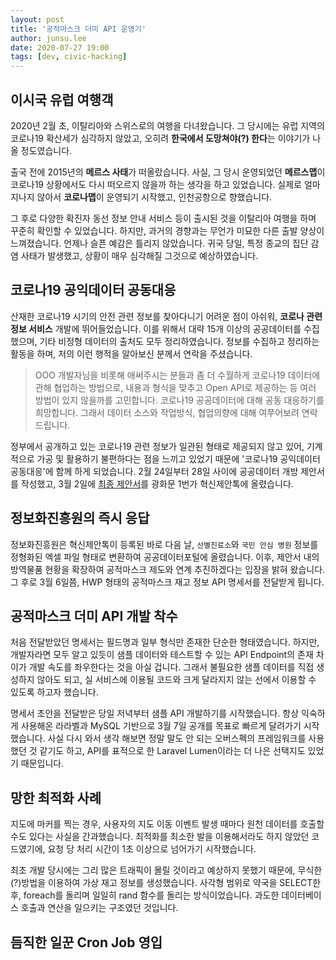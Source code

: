 ```yaml
---
layout: post
title: '공적마스크 더미 API 운영기'
author: junsu.lee
date: 2020-07-27 19:00
tags: [dev, civic-hacking]
---
```


## 이시국 유럽 여행객

2020년 2월 초, 이탈리아와 스위스로의 여행을 다녀왔습니다. 그 당시에는 유럽 지역의 코로나19 확산세가 심각하지 않았고, 오히려 **한국에서 도망쳐야(?) 한다**는 이야기가 나올 정도였습니다. 

출국 전에 2015년의 **메르스 사태**가 떠올랐습니다. 사실, 그 당시 운영되었던 **메르스맵**이 코로나19 상황에서도 다시 떠오르지 않을까 하는 생각을 하고 있었습니다. 실제로 얼마 지나지 않아서 **코로나맵**이 운영되기 시작했고, 인천공항으로 향했습니다.

그 후로 다양한 확진자 동선 정보 안내 서비스 등이 출시된 것을 이탈리아 여행을 하며 꾸준히 확인할 수 있었습니다. 하지만, 과거의 경향과는 무언가 미묘한 다른 출발 양상이 느껴졌습니다. 언제나 슬픈 예감은 틀리지 않았습니다. 귀국 당일, 특정 종교의 집단 감염 사태가 발생했고, 상황이 매우 심각해질 그것으로 예상하였습니다.




## 코로나19 공익데이터 공동대응

산재한 코로나19 시기의 안전 관련 정보를 찾아다니기 어려운 점이 아쉬워, **코로나 관련 정보 서비스** 개발에 뛰어들었습니다. 이를 위해서 대략 15개 이상의 공공데이터를 수집했으며, 기타 비정형 데이터의 출처도 모두 정리하였습니다. 정보를 수집하고 정리하는 활동을 하며, 저의 이런 행적을 알아보신 분께서 연락을 주셨습니다.

> OOO 개발자님을 비롯해 애써주시는 분들과 좀 더 수월하게 코로나19 데이터에 관해 협업하는 방법으로, 내용과 형식을 맞추고 Open API로 제공하는 등 여러 방법이 있지 않을까를 고민합니다. 코로나19 공공데이터에 대해 공동 대응하기를 희망합니다. 그래서 데이터 소스와 작업방식, 협업의향에 대해 여쭈어보려 연락드립니다.

정부에서 공개하고 있는 코로나19 관련 정보가 일관된 형태로 제공되지 않고 있어, 기계적으로 가공 및 활용하기 불편하다는 점을 느끼고 있었기 때문에 '코로나19 공익데이터 공동대응'에 함께 하게 되었습니다. 2월 24일부터 28일 사이에 공공데이터 개방 제안서를 작성했고, 3월 2일에 [최종 제안서](https://www.gwanghwamoon1st.go.kr/front/propseTalk/propseTalkViewPage.do?propse_id=7a6f646cb53c4ac39ff694522ee0c04e)를 광화문 1번가 혁신제안톡에 올렸습니다.




## 정보화진흥원의 즉시 응답

정보화진흥원은 혁신제안톡이 등록된 바로 다음 날, `선별진료소`와 `국민 안심 병원` 정보를 정형화된 엑셀 파일 형태로 변환하여 공공데이터포털에 올렸습니다. 이후, 제안서 내의 방역물품 현황을 확장하여 공적마스크 제도와 연계 추진하겠다는 입장을 밝혀 왔습니다. 그 후로 3월 6일쯤, HWP 형태의 공적마스크 재고 정보 API 명세서를 전달받게 됩니다.




## 공적마스크 더미 API 개발 착수

처음 전달받았던 명세서는 필드명과 일부 형식만 존재한 단순한 형태였습니다. 하지만, 개발자라면 모두 알고 있듯이 샘플 데이터와 테스트할 수 있는 API Endpoint의 존재 차이가 개발 속도를 좌우한다는 것을 아실 겁니다. 그래서 불필요한 샘플 데이터를 직접 생성하지 않아도 되고, 실 서비스에 이용될 코드와 크게 달라지지 않는 선에서 이용할 수 있도록 하고자 했습니다.

명세서 초안을 전달받은 당일 저녁부터 샘플 API 개발하기를 시작했습니다. 항상 익숙하게 사용해온 라라벨과 MySQL 기반으로 3월 7일 공개를 목표로 빠르게 달려가기 시작했습니다. 사실 다시 와서 생각 해보면 정말 말도 안 되는 오버스펙의 프레임워크를 사용했던 것 같기도 하고, API를 표적으로 한 Laravel Lumen이라는 더 나은 선택지도 있었기 때문입니다.




## 망한 최적화 사례

지도에 마커를 찍는 경우, 사용자의 지도 이동 이벤트 발생 때마다 원천 데이터를 호출할 수도 있다는 사실을 간과했습니다. 최적화를 최소한 발을 이용해서라도 하지 않았던 코드였기에, 요청 당 처리 시간이 1초 이상으로 넘어가기 시작했습니다.

최초 개발 당시에는 그리 많은 트래픽이 몰릴 것이라고 예상하지 못했기 때문에, 무식한(?)방법을 이용하여 가상 재고 정보를 생성했습니다. 사각형 범위로 약국을 SELECT한 후, foreach를 돌리며 일일히 rand 함수를 돌리는 방식이었습니다. 과도한 데이터베이스 호출과 연산을 일으키는 구조였던 것입니다.



##  듬직한 일꾼 Cron Job 영입

